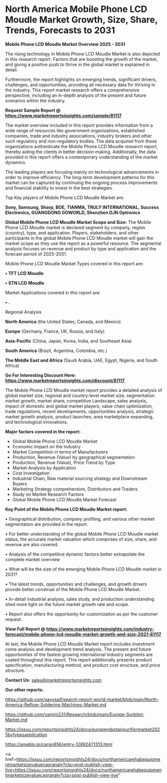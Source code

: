 # North America Mobile Phone LCD Moudle Market Growth, Size, Share, Trends, Forecasts to 2031

<Strong> Mobile Phone LCD Moudle Market Overview 2025 - 2031</strong>

The rising technology in Mobile Phone LCD Moudle Market is also depicted in this research report. Factors that are boosting the growth of the market, and giving a positive push to thrive in the global market is explained in detail.

Furthermore, the report highlights on emerging trends, significant drivers, challenges, and opportunities, providing all necessary data for thriving in the industry. This report market research offers a comprehensive perspective, including an in-depth analysis of the present and future scenarios within the industry.

<strong>Request Sample Report @ <a href=https://www.marketreportsinsights.com/sample/81117>https://www.marketreportsinsights.com/sample/81117</a></strong>

The market overview included in this report provides information from a wide range of resources like government organizations, established companies, trade and industry associations, industry brokers and other such regulatory and non-regulatory bodies. The data acquired from these organizations authenticate the Mobile Phone LCD Moudle research report, thereby aiding the clients in better decision making. Additionally, the data provided in this report offers a contemporary understanding of the market dynamics.

The leading players are focusing mainly on technological advancements in order to improve efficiency. The long-term development patterns for this market can be captured by continuing the ongoing process improvements and financial stability to invest in the best strategies.

Top Key players of Mobile Phone LCD Moudle Market are:

<strong>Sony, Samsung, Sharp, BOE, TIANMA, TRULY INTERNATIONAL, Success Electronics, GUANGDONG GOWORLD, Shenzhen DJN Optronics</strong>

<strong><b>Global Mobile Phone LCD Moudle Market Scope and Size:</b></strong>
The Mobile Phone LCD Moudle market is declared segment by company, region (country), type, and application. Players, stakeholders, and other participants in the global Mobile Phone LCD Moudle market will gain the market scope as they use the report as a powerful resource. The segmental analysis focuses on revenue and product by type and application and the forecast period of 2025-2031.

Mobile Phone LCD Moudle Market Types covered in this report are:

<strong>• TFT LCD Moudle

• STN LCD Moudle</strong>

Market Applications covered in this report are:

<strong>• .</strong> 

Regional Analysis

<strong>North America</strong> (the United States, Canada, and Mexico)

<strong>Europe</strong> (Germany, France, UK, Russia, and Italy)

<strong>Asia-Pacific</strong> (China, Japan, Korea, India, and Southeast Asia)

<strong>South America</strong> (Brazil, Argentina, Colombia, etc.)

<strong>The Middle East and Africa</strong> (Saudi Arabia, UAE, Egypt, Nigeria, and South Africa)

<strong>Go For Interesting Discount Here: <a href=https://www.marketreportsinsights.com/discount/81117>https://www.marketreportsinsights.com/discount/81117</a></strong>

The Mobile Phone LCD Moudle market report provides a detailed analysis of global market size, regional and country-level market size, segmentation market growth, market share, competitive Landscape, sales analysis, impact of domestic and global market players, value chain optimization, trade regulations, recent developments, opportunities analysis, strategic market growth analysis, product launches, area marketplace expanding, and technological innovations.

<strong><b>Major factors covered in the report:</b></strong>
<ul>
  <li>Global Mobile Phone LCD Moudle Market </li>
  <li>Economic Impact on the Industry</li>
  <li>Market Competition in terms of Manufacturers</li>
  <li>Production, Revenue (Value) by geographical segmentation</li>
  <li>Production, Revenue (Value), Price Trend by Type</li>
  <li>Market Analysis by Application</li>
  <li>Cost Investigation</li>
  <li>Industrial Chain, Raw material sourcing strategy and Downstream Buyers</li>
  <li>Marketing Strategy comprehension, Distributors and Traders</li>
  <li>Study on Market Research Factors</li>
  <li>Global Mobile Phone LCD Moudle Market Forecast</li>
</ul>

<strong><b>Key Point of the Mobile Phone LCD Moudle Market report:</b></strong>

• Geographical distribution, company profiling, and various other market segmentation are provided in the report.

• For better understanding of the global Mobile Phone LCD Moudle market status, the accurate market valuation which comprises of size, share, and revenue are also covered.

• Analysis of the competitive dynamic factors better extrapolate the complete market overview

• What will be the size of the emerging Mobile Phone LCD Moudle market in 2031?

• The latest trends, opportunities and challenges, and growth drivers provide better construal of the Mobile Phone LCD Moudle Market.

• In-detail industrial analysis, sales study, and production understanding shed more light on the future market growth rate and scope.

• Report also offers the opportunity for customization as per the customer request.

<strong><b>View Full Report @ <a href=https://www.marketreportsinsights.com/industry-forecast/mobile-phone-lcd-moudle-market-growth-and-size-2021-81117>https://www.marketreportsinsights.com/industry-forecast/mobile-phone-lcd-moudle-market-growth-and-size-2021-81117</a></b></strong>


At last, the Mobile Phone LCD Moudle Market report includes investment come analysis and development trend analysis. The present and future opportunities of the fastest growing international industry segments are coated throughout this report. This report additionally presents product specification, manufacturing method, and product cost structure, and price structure.

<strong>Contact Us:</strong>
sales@marketreportsinsights.com

<strong>Our other reports:</strong>

<a href=https://github.com/sayysaif/search-report-world-market/blob/main/North-America-Reflow-Soldering-Machines-Market.md>https://github.com/sayysaif/search-report-world-market/blob/main/North-America-Reflow-Soldering-Machines-Market.md</a>

<a href=https://github.com/yamini231/Research/blob/main/Europe-Sorbitol-Market.md>https://github.com/yamini231/Research/blob/main/Europe-Sorbitol-Market.md</a>

<a href=https://issuu.com/reportsinsights24/docs/europerobotairpurifiermarket2025bytypesapplication>https://issuu.com/reportsinsights24/docs/europerobotairpurifiermarket2025bytypesapplication</a>

<a href=https://ameblo.jp/cargo656/entry-12892471313.html>https://ameblo.jp/cargo656/entry-12892471313.html</a>

<a href=https://issuu.com/reportsinsights24/docs/northamericarehabequipmentmarketsizevaluecagranaly?cta=post-publish-view-live>https://issuu.com/reportsinsights24/docs/northamericarehabequipmentmarketsizevaluecagranaly?cta=post-publish-view-live</a>"
